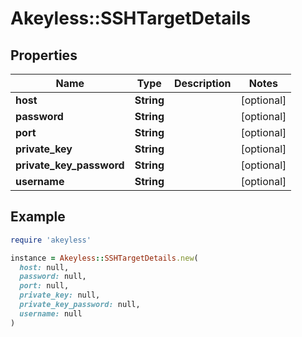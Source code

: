 # Akeyless::SSHTargetDetails

## Properties

| Name | Type | Description | Notes |
| ---- | ---- | ----------- | ----- |
| **host** | **String** |  | [optional] |
| **password** | **String** |  | [optional] |
| **port** | **String** |  | [optional] |
| **private_key** | **String** |  | [optional] |
| **private_key_password** | **String** |  | [optional] |
| **username** | **String** |  | [optional] |

## Example

```ruby
require 'akeyless'

instance = Akeyless::SSHTargetDetails.new(
  host: null,
  password: null,
  port: null,
  private_key: null,
  private_key_password: null,
  username: null
)
```

